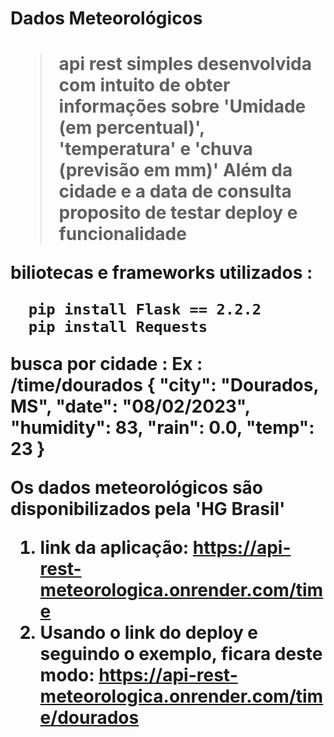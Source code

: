 <h1> Dados Meteorológicos <h1/>

> api rest simples desenvolvida com intuito de obter informações sobre 'Umidade (em percentual)', 'temperatura' e 'chuva (previsão em mm)'
> Além da cidade e a data de consulta 
proposito de testar deploy e funcionalidade
  
 biliotecas e frameworks utilizados :
```
  pip install Flask == 2.2.2
  pip install Requests
```
 busca por cidade :
  Ex : /time/dourados
    {
        "city": "Dourados, MS",
        "date": "08/02/2023",
        "humidity": 83,
        "rain": 0.0,
        "temp": 23
    }

Os dados meteorológicos são disponibilizados pela 'HG Brasil'   
1. link da aplicação: https://api-rest-meteorologica.onrender.com/time
2. Usando o link do deploy e seguindo o exemplo, ficara deste modo:
  https://api-rest-meteorologica.onrender.com/time/dourados


